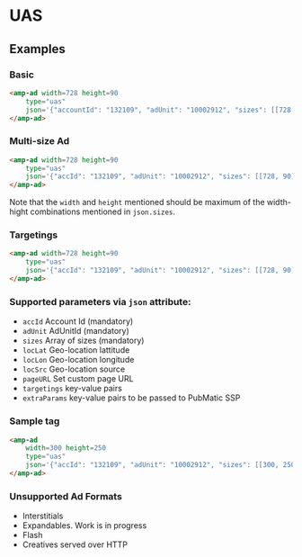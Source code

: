 <!---
<<<<<<< HEAD
Copyright 2018 The AMP HTML Authors. All Rights Reserved.
=======
Copyright 2015 The AMP HTML Authors. All Rights Reserved.
>>>>>>> in-dev; adding uas ad tag

Licensed under the Apache License, Version 2.0 (the "License");
you may not use this file except in compliance with the License.
You may obtain a copy of the License at

      http://www.apache.org/licenses/LICENSE-2.0

Unless required by applicable law or agreed to in writing, software
distributed under the License is distributed on an "AS-IS" BASIS,
WITHOUT WARRANTIES OR CONDITIONS OF ANY KIND, either express or implied.
See the License for the specific language governing permissions and
limitations under the License.
-->

# UAS

## Examples

### Basic

```html
<amp-ad width=728 height=90
    type="uas"
    json='{"accountId": "132109", "adUnit": "10002912", "sizes": [[728, 90]]}'>
</amp-ad> 
```

### Multi-size Ad

```html
<amp-ad width=728 height=90
    type="uas"
    json='{"accId": "132109", "adUnit": "10002912", "sizes": [[728, 90], [700, 90], [700, 60]]}'>
</amp-ad> 
```
Note that the `width` and `height` mentioned should be maximum of the width-hight combinations mentioned in `json.sizes`.

### Targetings
```html
<amp-ad width=728 height=90
    type="uas"
    json='{"accId": "132109", "adUnit": "10002912", "sizes": [[728, 90]], "targetings": {"country": ["India", "USA"], "car": "Civic"}}'>
</amp-ad>
```

### Supported parameters via `json` attribute:

- `accId` Account Id (mandatory)
- `adUnit` AdUnitId (mandatory)
- `sizes` Array of sizes (mandatory)
- `locLat` Geo-location lattitude
- `locLon` Geo-location longitude
- `locSrc` Geo-location source
- `pageURL` Set custom page URL
- `targetings` key-value pairs
- `extraParams` key-value pairs to be passed to PubMatic SSP

### Sample tag
```html
<amp-ad 
    width=300 height=250
    type="uas"
    json='{"accId": "132109", "adUnit": "10002912", "sizes": [[300, 250]], "targetings": {"country": ["India", "USA"], "car": "Civic"}, "locLat": "12.24", "locLon": "24.13", "locSrc": "wifi", "pageURL": "http://mydomain.com"}'>
</amp-ad>
```

### Unsupported Ad Formats
- Interstitials
- Expandables. Work is in progress
- Flash
- Creatives served over HTTP



